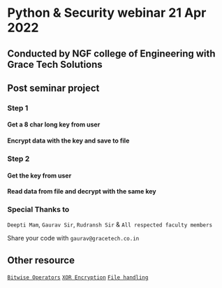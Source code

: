 # Python & Security webinar 21 Apr 2022
## Conducted by NGF college of Engineering with Grace Tech Solutions

## Post seminar project


### Step 1
#### Get a 8 char long key from user
#### Encrypt data with the key and save to file 

### Step 2
#### Get the key from user
#### Read data from file and decrypt with the same key


### Special Thanks to
`Deepti Mam`, `Gaurav Sir`, `Rudransh Sir` & `All respected faculty members`

Share your code with `gaurav@gracetech.co.in`

## Other resource

[`Bitwise Operators`](https://www.scaler.com/topics/bitwise-operator-in-python)
[`XOR Encryption`](https://www.101computing.net/xor-encryption-algorithm)
[`File handling`](https://www.geeksforgeeks.org/file-handling-python)

